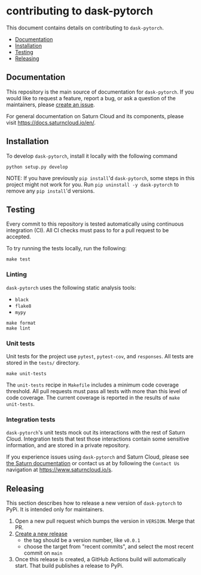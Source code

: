 # contributing to dask-pytorch

This document contains details on contributing to `dask-pytorch`.

* [Documentation](#documentation)
* [Installation](#installation)
* [Testing](#testing)
* [Releasing](#releasing)

## Documentation

This repository is the main source of documentation for `dask-pytorch`. If you would like to request a feature, report a bug, or ask a question of the maintainers, please [create an issue](https://github.com/saturncloud/dask-pytorch/issues).

For general documentation on Saturn Cloud and its components, please visit https://docs.saturncloud.io/en/.

## Installation

To develop `dask-pytorch`, install it locally with the following command

```shell
python setup.py develop
```

NOTE: If you have previously `pip install`'d `dask-pytorch`, some steps in this project might not work for you. Run `pip uninstall -y dask-pytorch` to remove any `pip install`'d versions.

## Testing

Every commit to this repository is tested automatically using continuous integration (CI). All CI checks must pass to for a pull request to be accepted.

To try running the tests locally, run the following:

```shell
make test
```

### Linting

`dask-pytorch` uses the following static analysis tools:

* `black`
* `flake8`
* `mypy`

```shell
make format
make lint
```

### Unit tests

Unit tests for the project use `pytest`, `pytest-cov`, and `responses`. All tests are stored in the `tests/` directory.

```shell
make unit-tests
```

The `unit-tests` recipe in `Makefile` includes a minimum code coverage threshold. All pull requests must pass all tests with more than this level of code coverage. The current coverage is reported in the results of `make unit-tests`.

### Integration tests

`dask-pytorch`'s unit tests mock out its interactions with the rest of Saturn Cloud. Integration tests that test those interactions contain some sensitive information, and are stored in a private repository.

If you experience issues using `dask-pytorch` and Saturn Cloud, please see [the Saturn documentation](#documentation) or contact us at by following the `Contact Us` navigation at https://www.saturncloud.io/s.

## Releasing

This section describes how to release a new version of `dask-pytorch` to PyPi. It is intended only for maintainers.

1. Open a new pull request which bumps the version in `VERSION`. Merge that PR.
2. [Create a new release](https://github.com/saturncloud/dask-pytorch/releases/new)
    - the tag should be a version number, like `v0.0.1`
    - choose the target from "recent commits", and select the most recent commit on `main`
3. Once this release is created, a GitHub Actions build will automatically start. That build publishes a release to PyPi.
